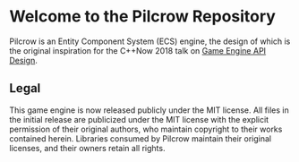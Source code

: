 # Welcome to the Pilcrow Repository

Pilcrow is an Entity Component System (ECS) engine, the design of which is the original inspiration for the C++Now 2018 talk on [Game Engine API Design](https://www.youtube.com/watch?v=W3ViIBnTTKA).






## Legal

This game engine is now released publicly under the MIT license. All files in the initial release are publicized under the MIT license with the explicit permission of their original authors, who maintain copyright to their works contained herein. Libraries consumed by Pilcrow maintain their original licenses, and their owners retain all rights.